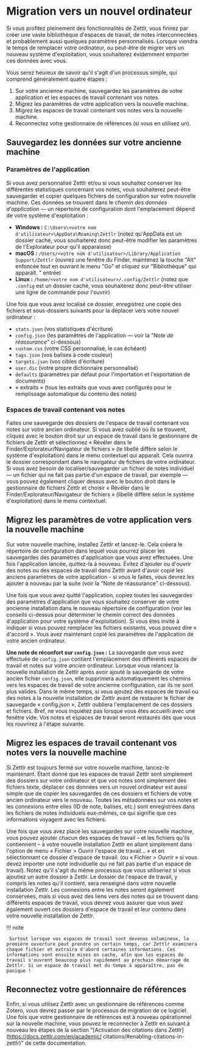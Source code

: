 # Migration vers un nouvel ordinateur

Si vous profitez pleinement des fonctionnalités de Zettlr, vous finirez par créer une vaste bibliothèque d'espaces de travail, de notes interconnectées et probablement aussi quelques paramètres personnalisés. Lorsque viendra le temps de remplacer votre ordinateur, ou peut-être de migrer vers un nouveau système d'exploitation, vous souhaiterez évidemment emporter ces données avec vous.

Vous serez heureux de savoir qu'il s'agit d'un processus simple, qui comprend généralement quatre étapes :

1. Sur votre ancienne machine, sauvegardez les paramètres de votre application et les espaces de travail contenant vos notes.
2. Migrez les paramètres de votre application vers la nouvelle machine.
3. Migrez les espaces de travail contenant vos notes vers la nouvelle machine.
4. Reconnectez votre gestionnaire de références (si vous en utilisez un).

## Sauvegardez les données sur votre ancienne machine

### Paramètres de l'application

Si vous avez personnalisé Zettlr et/ou si vous souhaitez conserver les différentes statistiques concernant vos notes, vous souhaiterez peut-être sauvegarder et copier quelques fichiers de configuration sur votre nouvelle machine. Ces données se trouvent dans le _chemin des données d'application_ — un répertoire de configuration dont l'emplacement dépend de votre système d'exploitation :

* **Windows :** `C:\Users\<votre nom d'utilisateur>\AppData\Roaming\Zettlr` (notez qu'AppData est un dossier caché, vous souhaiterez donc peut-être modifier les paramètres de l'Explorateur pour qu'il apparaisse)
* **macOS :** `/Users/<votre nom d'utilisateur>/Library/Application Support/Zettlr` (ouvrez une fenêtre du Finder, maintenez la touche "Alt" enfoncée tout en ouvrant le menu "Go" et cliquez sur "Bibliothèque" qui apparaît. " entrée)
* **Linux :** `/home/<votre nom d'utilisateur>/.config/Zettlr` (notez que `.config` est un dossier caché, vous souhaiterez donc peut-être utiliser une ligne de commande pour l'ouvrir)

Une fois que vous avez localisé ce dossier, enregistrez une copie des fichiers et sous-dossiers suivants pour la déplacer vers votre nouvel ordinateur :

* `stats.json` (vos statistiques d'écriture)
* `config.json` (les paramètres de l'application — voir la _"Note de réassurance"_ ci-dessous)
* `custom.css` (votre CSS personnalisé, le cas échéant)
* `tags.json` (vos balises à code couleur)
* `targets.json` (vos cibles d'écriture)
* `user.dic` (votre propre dictionnaire personnalisé)
* `defaults` (paramètres par défaut pour l'importation et l'exportation de documents)
* « extraits » (tous les extraits que vous avez configurés pour le remplissage automatique du contenu des notes)

### Espaces de travail contenant vos notes

Faites une sauvegarde des dossiers de l'espace de travail contenant vos notes sur votre ancien ordinateur. Si vous avez oublié où ils se trouvent, cliquez avec le bouton droit sur un espace de travail dans le gestionnaire de fichiers de Zettlr et sélectionnez « Révéler dans le Finder/Explorateur/Navigateur de fichiers » (le libellé diffère selon le système d'exploitation) dans le menu contextuel qui apparaît. Cela ouvrira le dossier correspondant dans le navigateur de fichiers de votre ordinateur. Si vous avez besoin de localiser/sauvegarder un fichier de notes individuel — un fichier qui ne fait pas partie d'un espace de travail, par exemple — vous pouvez également cliquer dessus avec le bouton droit dans le gestionnaire de fichiers Zettlr et choisir « Révéler dans le Finder/Explorateur/Navigateur de fichiers » (libellé diffère selon le système d'exploitation) dans le menu contextuel.

## Migrez les paramètres de votre application vers la nouvelle machine

Sur votre nouvelle machine, installez Zettlr et lancez-le. Cela créera le répertoire de configuration dans lequel vous pourrez placer les sauvegardes des paramètres d'application que vous avez effectuées. Une fois l'application lancée, quittez-la à nouveau. Évitez d'ajouter ou d'ouvrir des notes ou des espaces de travail dans Zettlr avant d'avoir copié les anciens paramètres de votre application - si vous le faites, vous devrez les ajouter à nouveau par la suite (voir la "Note de réassurance" ci-dessous).

Une fois que vous avez quitté l'application, copiez toutes les sauvegardes des paramètres d'application que vous souhaitez conserver de votre ancienne installation dans le nouveau répertoire de configuration (voir les conseils ci-dessus pour déterminer le chemin correct des données d'application pour votre système d'exploitation). Si vous êtes invité à indiquer si vous pouvez remplacer les fichiers existants, vous pouvez dire « d'accord ». Vous avez maintenant copié les paramètres de l'application de votre ancien ordinateur.

**Une note de réconfort sur `config.json` :** La sauvegarde que vous avez effectuée de `config.json` contient l'emplacement des différents espaces de travail et notes sur votre _ancien_ ordinateur. Lorsque vous relancez la nouvelle installation de Zettlr après avoir ajouté la sauvegarde de votre ancien fichier `config.json`, elle supprimera automatiquement les chemins vers les espaces de travail de votre ancienne configuration, car ils ne sont plus valides. Dans le même temps, si vous ajoutez des espaces de travail ou des notes à la nouvelle installation de Zettlr avant de restaurer le fichier de sauvegarde « config.json », Zettlr oubliera l'emplacement de ces dossiers et fichiers. Bref, ne vous inquiétez pas lorsque vous êtes accueilli avec une fenêtre vide. Vos notes et espaces de travail seront restaurés dès que vous les rouvrirez à l'étape suivante.

## Migrez les espaces de travail contenant vos notes vers la nouvelle machine

Si Zettlr est toujours fermé sur votre nouvelle machine, lancez-le maintenant. Étant donné que les espaces de travail Zettlr sont simplement des dossiers sur votre ordinateur et que vos notes sont simplement des fichiers texte, déplacer ces données vers un nouvel ordinateur est aussi simple que de copier les sauvegardes de ces dossiers et fichiers de votre ancien ordinateur vers le nouveau. Toutes les métadonnées sur vos notes et les connexions entre elles (ID de note, balises, etc.) sont enregistrées dans les fichiers de notes individuels eux-mêmes, ce qui signifie que ces informations voyagent avec les fichiers.

Une fois que vous avez placé les sauvegardes sur votre nouvelle machine, vous pouvez ajouter chacun des espaces de travail – et les fichiers qu'ils contiennent – à votre nouvelle installation Zettlr en allant simplement dans l'option de menu « Fichier > Ouvrir l'espace de travail… » et en sélectionnant ce dossier d'espace de travail. (ou « Fichier > Ouvrir » si vous devez importer une note individuelle qui ne fait pas partie d'un espace de travail). Notez qu'il s'agit du même processus que vous utiliseriez si vous ajoutiez un autre dossier à Zettlr. Le dossier de l'espace de travail, y compris les notes qu'il contient, sera renseigné dans votre nouvelle installation Zettlr. Les connexions entre les notes seront également conservées, mais si vous avez des liens vers des notes qui se trouvent dans différents espaces de travail, vous devrez vous assurer que vous avez également ouvert ces dossiers d'espace de travail et leur contenu dans votre nouvelle installation de Zettlr.

!!! note

     Surtout lorsque vos espaces de travail sont devenus volumineux, la première ouverture peut prendre un certain temps, car Zettlr examinera chaque fichier et extraira d'abord certaines informations. Ces informations sont ensuite mises en cache, afin que les espaces de travail s'ouvrent beaucoup plus rapidement au prochain démarrage de Zettlr. Si un espace de travail met du temps à apparaître, pas de panique !

## Reconnectez votre gestionnaire de références

Enfin, si vous utilisez Zettlr avec un gestionnaire de références comme Zotero, vous devrez passer par le processus de migration de ce logiciel. Une fois que votre gestionnaire de références est à nouveau opérationnel sur la nouvelle machine, vous pouvez le reconnecter à Zettlr en suivant à nouveau les étapes de la section "[Activation des citations dans Zettlr](https://docs.zettlr.com/en/academic/ citations/#enabling-citations-in-zettlr)" de cette documentation.

